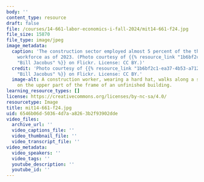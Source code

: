 ```yaml
---
body: ''
content_type: resource
draft: false
file: /courses/14-661-labor-economics-i-fall-2024/mit14-661-f24.jpg
file_size: 15870
file_type: image/jpeg
image_metadata:
  caption: 'The construction sector employed almost 5 percent of the the United States
    workforce as of 2023. (Photo courtesy of {{% resource_link "1b6bf2c1-ea37-4b53-a712-f98356f52f94"
    "Bill Jacobus" %}} on Flickr. License: CC BY.)'
  credit: 'Photo courtesy of {{% resource_link "1b6bf2c1-ea37-4b53-a712-f98356f52f94"
    "Bill Jacobus" %}} on Flickr. License: CC BY.'
  image-alt: A construction worker, wearing a hard hat, walks along a steel I-beam
    on the upper part of the frame of an unfinished building.
learning_resource_types: []
license: https://creativecommons.org/licenses/by-nc-sa/4.0/
resourcetype: Image
title: mit14-661-f24.jpg
uid: 6546b06d-5036-4d7a-a826-3b2f93902dde
video_files:
  archive_url: ''
  video_captions_file: ''
  video_thumbnail_file: ''
  video_transcript_file: ''
video_metadata:
  video_speakers: ''
  video_tags: ''
  youtube_description: ''
  youtube_id: ''
---
```

